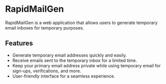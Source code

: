 # RapidMailGen

RapidMailGen is a web application that allows users to generate temporary email inboxes for temporary purposes. 

## Features

- Generate temporary email addresses quickly and easily.
- Receive emails sent to the temporary inbox for a limited time.
- Keep your primary email address private while using temporary email for sign-ups, verifications, and more.
- User-friendly interface for a seamless experience.
